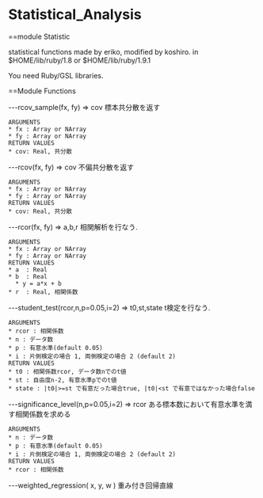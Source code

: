 Statistical_Analysis
====================

==module Statistic

statistical functions made by eriko, modified by koshiro.
in $HOME/lib/ruby/1.8 or $HOME/lib/ruby/1.9.1

You need Ruby/GSL libraries.

==Module Functions

---rcov_sample(fx, fy) => cov
    標本共分散を返す

    ARGUMENTS
    * fx : Array or NArray
    * fy : Array or NArray
    RETURN VALUES
    * cov: Real, 共分散

---rcov(fx, fy) => cov
    不偏共分散を返す

    ARGUMENTS
    * fx : Array or NArray
    * fy : Array or NArray
    RETURN VALUES
    * cov: Real, 共分散

---rcor(fx, fy) => a,b,r
    相関解析を行なう. 

    ARGUMENTS
    * fx : Array or NArray
    * fy : Array or NArray
    RETURN VALUES
    * a  : Real
    * b  : Real
      * y = a*x + b
    * r  : Real, 相関係数

---student_test(rcor,n,p=0.05,i=2) => t0,st,state
    t検定を行なう. 

    ARGUMENTS
    * rcor : 相関係数
    * n : データ数
    * p : 有意水準(default 0.05)
    * i : 片側検定の場合 1, 両側検定の場合 2 (default 2)
    RETURN VALUES
    * t0 : 相関係数rcor, データ数nでのt値
    * st : 自由度n-2, 有意水準pでのt値
    * state : |t0|>=st で有意だった場合true, |t0|<st で有意ではなかった場合false

---significance_level(n,p=0.05,i=2) => rcor
    ある標本数において有意水準を満す相関係数を求める

    ARGUMENTS
    * n : データ数
    * p : 有意水準(default 0.05)
    * i : 片側検定の場合 1, 両側検定の場合 2 (default 2)
    RETURN VALUES
    * rcor : 相関係数

---weighted_regression( x, y, w )
    重み付き回帰直線

